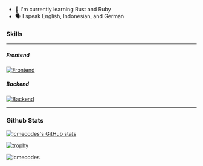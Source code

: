 - 🌱 I'm currently learning Rust and Ruby
- 🗣 I speak English, Indonesian, and German

### Skills

---

##### Frontend

[![Frontend](https://skillicons.dev/icons?i=react,css,html,js,ts,sass,vue,next,nestjs,angular,tailwind,graphql,redux,nodejs,threejs,webpack&perline=5)](https://www.youtube.com/watch?v=dQw4w9WgXcQ)

##### Backend

[![Backend](https://skillicons.dev/icons?i=python,rust,golang,redis,postgres,mongodb,mysql,nodejs,ruby,express,django,java,spring,nodejs,flask,laravel,php,nginx,lua,cpp,cs,c,kotlin,&perline=5)](https://www.youtube.com/watch?v=dQw4w9WgXcQ)

---

### Github Stats

[![icmecodes's GitHub stats](https://github-readme-stats.vercel.app/api?username=icmecodes)](https://www.youtube.com/watch?v=dQw4w9WgXcQ)

[![trophy](https://github-profile-trophy.vercel.app/?username=icmecodes&row=2&column=3)](https://www.youtube.com/watch?v=dQw4w9WgXcQ)

<p><img align="center" src="https://github-readme-streak-stats.herokuapp.com/?user=icmecodes&" alt="icmecodes" /></p>
